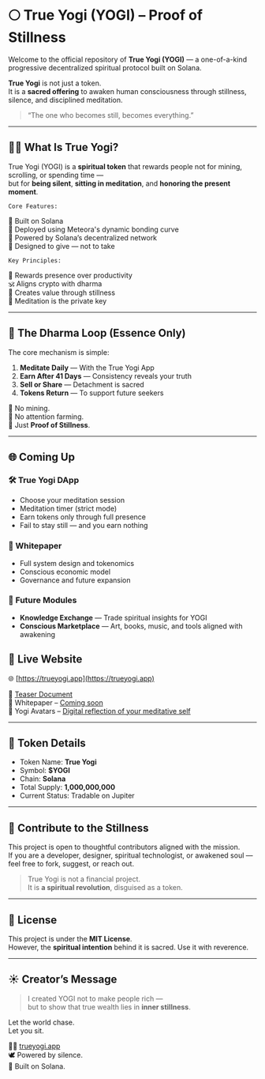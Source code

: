 # 🌕 True Yogi (YOGI) – Proof of Stillness

Welcome to the official repository of **True Yogi (YOGI)** — a one-of-a-kind progressive decentralized spiritual protocol built on Solana.

**True Yogi** is not just a token.  
It is a **sacred offering** to awaken human consciousness through stillness, silence, and disciplined meditation.

> “The one who becomes still, becomes everything.”

---

## 🧘‍♂️ What Is True Yogi?

True Yogi (YOGI) is a **spiritual token** that rewards people not for mining, scrolling, or spending time —  
but for **being silent**, **sitting in meditation**, and **honoring the present moment**.

    Core Features:
🔹 Built on Solana  
🔹 Deployed using Meteora's dynamic bonding curve  
🔹 Powered by Solana’s decentralized network  
🔹 Designed to give — not to take  

    Key Principles:
🌿 Rewards presence over productivity  
🕉️ Aligns crypto with dharma  
🌄 Creates value through stillness  
🔑 Meditation is the private key 

---

## 🔁 The Dharma Loop (Essence Only)

The core mechanism is simple:

1. **Meditate Daily** — With the True Yogi App  
2. **Earn After 41 Days** — Consistency reveals your truth
3. **Sell or Share** — Detachment is sacred
4. **Tokens Return** — To support future seekers

🚫 No mining.  
📡 No attention farming.  
🧘 Just **Proof of Stillness**.

---

## 🌐 Coming Up

### 🛠️ True Yogi DApp
- Choose your meditation session
- Meditation timer (strict mode)
- Earn tokens only through full presence
- Fail to stay still — and you earn nothing 

### 📄 Whitepaper
- Full system design and tokenomics
- Conscious economic model
- Governance and future expansion

### 🧿 Future Modules
- **Knowledge Exchange** — Trade spiritual insights for YOGI
- **Conscious Marketplace** — Art, books, music, and tools aligned with awakening


## 🔗 Live Website
🌐 [https://trueyogi.app](https://trueyogi.app)

📄 [Teaser Document](https://trueyogi.app/teaser.html)  
📘 Whitepaper – [Coming soon](https://github.com/TrueYogiApp/TrueYogi-App/raw/main/assets/TrueYogi_Whitepaper_Coming_Soon.pdf)  
🎨 Yogi Avatars – [Digital reflection of your meditative self](https://cults.fun/coin/6a5ne3Yfg9Z5oFBXu6i92wr5MVCXnTt63GLg1mxCULT)

---

## 💠 Token Details

- Token Name: **True Yogi**
- Symbol: **$YOGI**
- Chain: **Solana**
- Total Supply: **1,000,000,000**
- Current Status: Tradable on Jupiter

---

## 🧘 Contribute to the Stillness

This project is open to thoughtful contributors aligned with the mission.  
If you are a developer, designer, spiritual technologist, or awakened soul — feel free to fork, suggest, or reach out.

> True Yogi is not a financial project.  
> It is **a spiritual revolution**, disguised as a token.

---

## 📜 License

This project is under the **MIT License**.  
However, the **spiritual intention** behind it is sacred. Use it with reverence.

---

## ☀️ Creator’s Message

> I created YOGI not to make people rich —  
> but to show that true wealth lies in **inner stillness**.

Let the world chase.  
Let you sit.

🧘‍♂️ [trueyogi.app](https://trueyogi.app)  
🕊️ Powered by silence.  
🔗 Built on Solana.

